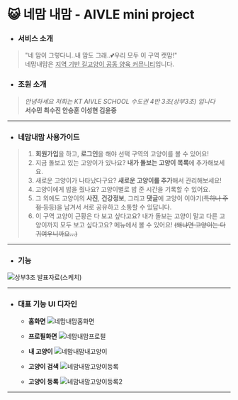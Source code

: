 # &#128570; 네맘 내맘 - AIVLE mini project 
- ### 서비스 소개
> "네 맘이 그렇다니..내 맘도 그래..💕우리 모두 이 구역 캣맘!" <br>
> 네맘내맘은 <u>지역 기반 길고양이 공동 양육 커뮤니티</u>입니다.

- ### 조원 소개
>*안녕하세요 저희는 KT AIVLE SCHOOL 수도권 4반 3조(상부3조) 입니다* <br>
>**서수민 최수진 안승훈 이성현 김윤중**
------------------
- ### 네맘내맘 사용가이드
> 1. **회원가입**을 하고, **로그인**을 해야 선택 구역의 고양이를 볼 수 있어요!
> 2. 지금 돌보고 있는 고양이가 있나요? **내가 돌보는 고양이 목록**에 추가해보세요.
> 3. 새로운 고양이가 나타났다구요? **새로운 고양이를 추가**해서 관리해보세요!
> 4. 고양이에게 밥을 줬나요? 고양이별로 밥 준 시간을 기록할 수 있어요.
> 5. 그 외에도 고양이의 **사진**, **건강정보**, 그리고 **댓글**에 고양이 이야기(~~특히나 주접 등등~~)을 남겨서 서로 공유하고 소통할 수 있답니다.
> 6. 이 구역 고양이 근황은 다 보고 싶다고요? 내가 돌보는 고양이 말고 다른 고양이까지 모두 보고 싶다고요? 메뉴에서 볼 수 있어요! ~~(왜냐면 고양이는 다 귀여우니까요...)~~
----------------
- ### 기능

![상부3조 발표자료(스케치)](https://user-images.githubusercontent.com/43026485/151471122-521e3053-0ffb-43eb-bb7e-8f4db7e94dba.png)

----------------
- ### 대표 기능 UI 디자인

  * **홈화면**
![네맘내맘홈화면](https://user-images.githubusercontent.com/43026485/151468848-bfb83227-ee30-442b-a294-5398c141ae3a.jpg)
  * **프로필화면**
![네맘내맘프로필](https://user-images.githubusercontent.com/43026485/151468063-05f7534c-5082-4069-ab9f-dde274cb433e.jpg)

  * **내 고양이**
![네맘내맘내고양이](https://user-images.githubusercontent.com/43026485/151470316-8b9d3cf0-a591-47f8-a299-80e5ef50d5f5.jpg)

  * **고양이 검색**
![네맘내맘고양이등록](https://user-images.githubusercontent.com/43026485/151470540-81a506fd-4d6f-4e99-b647-0ed7148313d5.jpg)
  *  **고양이 등록** 
![네맘내맘고양이등록2](https://user-images.githubusercontent.com/43026485/151470544-d1e1649a-e6ad-4b70-851a-61a16af62ff9.jpg)
-------------------
